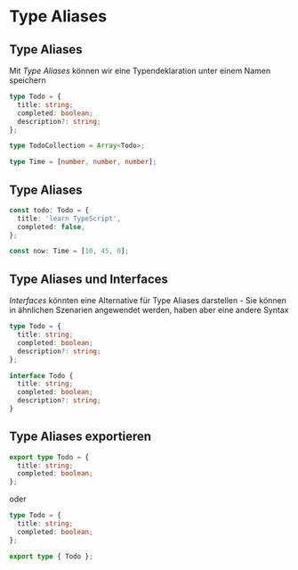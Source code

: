 # Type Aliases

## Type Aliases

Mit _Type Aliases_ können wir eine Typendeklaration unter einem Namen speichern

```ts
type Todo = {
  title: string;
  completed: boolean;
  description?: string;
};
```

```ts
type TodoCollection = Array<Todo>;
```

```ts
type Time = [number, number, number];
```

## Type Aliases

```ts
const todo: Todo = {
  title: 'learn TypeScript',
  completed: false,
};
```

```ts
const now: Time = [10, 45, 0];
```

## Type Aliases und Interfaces

_Interfaces_ könnten eine Alternative für Type Aliases darstellen - Sie können in ähnlichen Szenarien angewendet werden, haben aber eine andere Syntax

```ts
type Todo = {
  title: string;
  completed: boolean;
  description?: string;
};
```

```ts
interface Todo {
  title: string;
  completed: boolean;
  description?: string;
}
```

## Type Aliases exportieren

```ts
export type Todo = {
  title: string;
  completed: boolean;
};
```

oder

```ts
type Todo = {
  title: string;
  completed: boolean;
};

export type { Todo };
```
